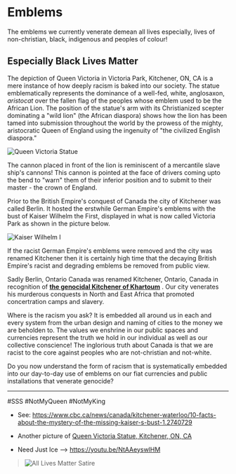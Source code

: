 # Emblems
The emblems we currently venerate demean all lives especially, lives of non-christian, black, indigenous and peoples of colour!

## Especially Black Lives Matter

The depiction of Queen Victoria in Victoria Park, Kitchener, ON, CA is a mere instance of how deeply racism is baked into our society. The statue emblematically represents the dominance of a well-fed, white, anglosaxon, *aristocat* over the fallen flag of the peoples whose emblem used to be the African Lion. The position of the statue's arm with its Christianized scepter dominating a "wild lion" (the African diaspora) shows how the lion has been tamed into submission throughout the world by the prowess of the mighty, aristocratic Queen of England using the ingenuity of "the civilized English diaspora."  

![Queen Victoria Statue](https://whoacanada.files.wordpress.com/2011/05/victoriapark3.jpg)


The cannon placed in front of the lion is reminiscent of a mercantile slave ship's cannons! This cannon is pointed at the face of drivers coming upto the bend to "warn" them of their inferior position and to submit to their master - the crown of England. 

Prior to the British Empire's conquest of Canada the city of Kitchener was called Berlin. It hosted the erstwhile German Empire's emblems with the bust of Kaiser Wilhelm the First, displayed in what is now called Victoria Park as shown in the picture below. 

![Kaiser Wilhelm I](https://i.cbc.ca/1.2743092.1408642933!/fileImage/httpImage/image.jpg_gen/derivatives/original_1180/kaiser-s-bust.jpg) 


If the racist German Empire's emblems were removed and the city was renamed Kitchener then it is certainly high time that the decaying British Empire's racist and degrading emblems be removed from public view. 

Sadly Berlin, Ontario Canada was renamed Kitchener, Ontario, Canada in recognition of **[the genocidal Kitchener of Khartoum](https://en.wikipedia.org/wiki/Herbert_Kitchener,_1st_Earl_Kitchener)** . Our city venerates his murderous conquests in North and East Africa that promoted concertration camps and slavery.  


Where is the racism you ask? It is embedded all around us in each and every system from the urban design and naming of cities to the money we are beholden to. The values we enshrine in our public spaces and currencies represent the truth we hold in our individual as well as our collective conscience! The inglorious truth about Canada is that we are racist to the core against peoples who are not-christian and not-white. 

Do you now understand the form of racism that is systematically embedded into our day-to-day use of emblems on our fiat currencies and public installations that venerate genocide?

---

#SSS #NotMyQueen #NotMyKing 

  - See: https://www.cbc.ca/news/canada/kitchener-waterloo/10-facts-about-the-mystery-of-the-missing-kaiser-s-bust-1.2740729
  
  - Another picture of [Queen Victoria Statue, Kitchener, ON, CA](https://upload.wikimedia.org/wikipedia/commons/b/bf/Victoria_Park%2C_Statue_of_Queen_Victoria_Kitchener_142636.jpg)

  - Need Just Ice --> https://youtu.be/NtAAeyswlHM

> ![All Lives Matter Satire](https://cdn.vox-cdn.com/thumbor/pGTW7V-cKoyt7I72N-2qUmKRU4Y=/0x0:840x300/720x0/filters:focal(0x0:840x300):format(webp):no_upscale()/cdn.vox-cdn.com/uploads/chorus_asset/file/4027016/all%20lives%20matter%20cartoon.png)
